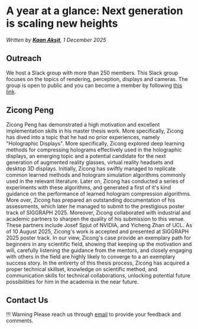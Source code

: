 # A year at a glance: Next generation is scaling new heights

_Written by [**Kaan Akşit**](https://kaanaksit.com), 1 December 2025_


## Outreach
We host a Slack group with more than 250 members.
This Slack group focuses on the topics of rendering, perception, displays and cameras.
The group is open to public and you can become a member by following [this link](../outreach/index.md).


## Zicong Peng
Zicong Peng has demonstrated a high motivation and excellent implementation skills in his master thesis work. More specifically, Zicong has dived into a topic that he had no prior experiences, namely "Holographic Displays". More specifically, Zicong explored deep learning methods for compressing holograms effectively used in the holographic displays, an emerging topic and a potential candidate for the next generation of augmented reality glasses, virtual reality headsets and desktop 3D displays. Initially, Zicong has swiftly managed to replicate common learned methods and hologram simulation algorithms commonly used in the relevant literature. Later on, Zicong has conducted a series of experiments with these algorithms, and generated a first of it's kind guidance on the performance of learned hologram compression algorithms. More over, Zicong has prepared an outstanding documentation of his assessments, which later he managed to submit to the prestigious poster track of SIGGRAPH 2025. Moreover, Zicong collaborated with industrial and academic partners to sharpen the quality of his submission to this venue. These partners include Josef Spjut of NVIDIA, and Yicheng Zhan of UCL. As of 10 August 2025, Zicong's work is accepted and presented at SIGGRAPH 2025 poster track. In our view, Zicong's case provide an exemplary path for beginners in any scientific field, showing that keeping up the motivation and will, carefully listening the guidance from the mentors, and closely engaging with others in the field are highly likely to converge to a an exemplary success story. In the entirerty of this thesis process, Zicong has acquired a proper technical skillset, knowledge on scientific method, and communication skills for technical collaborations, unlocking potential future possibilities for him in the academia in the near future.

## Contact Us
!!! Warning
    Please reach us through [email](mailto:kaanaksit@kaanaksit.com) to provide your feedback and comments.
